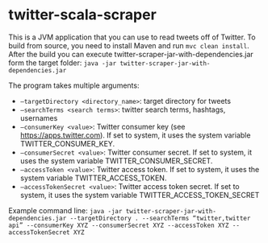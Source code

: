 # twitter-scala-scraper

This is a JVM application that you can use to read tweets off of Twitter. To build from source, you need to install Maven and run  `mvc clean install`. After the build you can execute twitter-scraper-jar-with-dependencies.jar form the target folder: `java -jar twitter-scraper-jar-with-dependencies.jar`

The program takes multiple arguments:
- `—targetDirectory <directory_name>`: target directory for tweets
- `—searchTerms <search terms>`: twitter search terms, hashtags, usernames
- `—consumerKey <value>`: Twitter consumer key (see https://apps.twitter.com). If set to system, it uses the system variable TWITTER_CONSUMER_KEY.
- `—consumerSecret <value>`: Twitter consumer secret. If set to system, it uses the system variable TWITTER_CONSUMER_SECRET.
- `—accessToken <value>`: Twitter access token. If set to system, it uses the system variable TWITTER_ACCESS_TOKEN.
- `—accessTokenSecret <value>`: Twitter access token secret. If set to system, it uses the system variable TWITTER_ACCESS_TOKEN_SECRET

Example command line:
`java -jar twitter-scraper-jar-with-dependencies.jar --targetDirectory . --searchTerms “twitter,twitter api” --consumerKey XYZ --consumerSecret XYZ --accessToken XYZ --accessTokenSecret XYZ`


